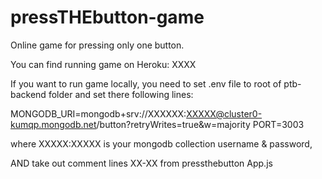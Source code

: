 # pressTHEbutton-game
Online game for pressing only one button.

You can find running game on Heroku: XXXX 

If you want to run game locally, you need to set .env file to root of ptb-backend folder and set there following lines:

MONGODB_URI=mongodb+srv://XXXXXX:XXXXX@cluster0-kumqp.mongodb.net/button?retryWrites=true&w=majority
PORT=3003

where XXXXX:XXXXX is your mongodb collection username & password,

AND take out comment lines XX-XX from pressthebutton App.js
